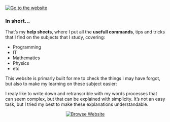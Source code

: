 [![Go to the website](https://github.com/mlhoutel/SigmaHelpSheets/blob/master/screenshot.png)](https://www.sigma-help-sheets.ml)

### In short...
That’s my **help sheets**, where I put all the **usefull commands**, tips and tricks that I find on the subjects that I study, covering:
- Programming
- IT
- Mathematics
- Physics
- etc

This website is primarly built for me to check the things I may have forgot, but also to make my learning on these subject easier:

I realy like to write down and retranscrible with my words processes that can seem complex, but that can be explained with simplicity. It’s not an easy task, but I tried my best to make these explanations understandable.

<p align="center"><a href="https://www.sigma-help-sheets.ml"><img alt="Browse Website" src="https://github.com/mlhoutel/SigmaHelpSheets/blob/master/browse_website.png"></a></p>
